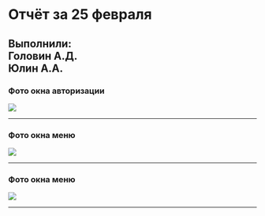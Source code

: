 <h1 text-align="center">Отчёт за 25 февраля</h1>
<h2>Выполнили:<br><b>Головин А.Д.<br>Юлин А.А.</b></h2>
<h3>Фото окна авторизации</h3>
<img src="https://user-images.githubusercontent.com/81095386/155761219-164c0365-0821-41bb-9126-c5970b6354f5.png">
<hr>
<h3>Фото окна меню</h3>
<img src="https://user-images.githubusercontent.com/81095386/155761485-f7c7f3c0-415e-448d-a783-de9c4ec8ee72.png">
<hr>
<h3>Фото окна меню</h3>
<img src="https://user-images.githubusercontent.com/81095386/155761629-b05d5fcb-0d94-4d23-8869-f97f229b7fea.png">
<hr>
